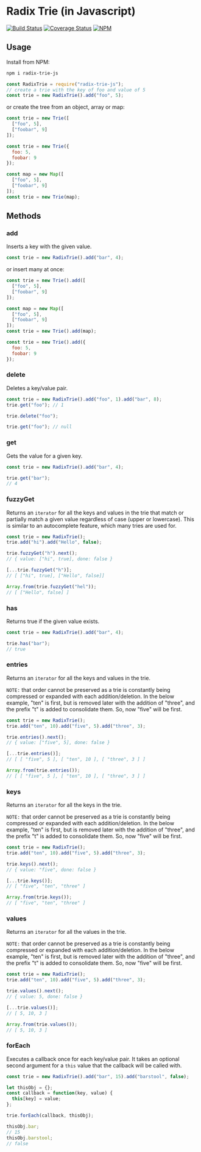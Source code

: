 # Radix Trie (in Javascript)
[![Build Status](https://travis-ci.org/scttdavs/radix-trie.svg?branch=master)](https://travis-ci.org/scttdavs/radix-trie)
[![Coverage Status](https://coveralls.io/repos/github/scttdavs/radix-trie/badge.svg?branch=master)](https://coveralls.io/github/scttdavs/radix-trie?branch=master)
[![NPM](https://img.shields.io/npm/v/radix-trie-js.svg)](https://www.npmjs.com/package/radix-trie-js)

## Usage

Install from NPM:
```sh
npm i radix-trie-js
```

```js
const RadixTrie = require("radix-trie-js");
// create a trie with the key of foo and value of 5
const trie = new RadixTrie().add("foo", 5);
```

or create the tree from an object, array or map:
```js
const trie = new Trie([
  ["foo", 5],
  ["foobar", 9]
]);

const trie = new Trie({
  foo: 5,
  foobar: 9
});

const map = new Map([
  ["foo", 5],
  ["foobar", 9]
]);
const trie = new Trie(map);
```


## Methods

### add
Inserts a key with the given value.
```js
const trie = new RadixTrie().add("bar", 4);
```

or insert many at once:
```js
const trie = new Trie().add([
  ["foo", 5],
  ["foobar", 9]
]);

const map = new Map([
  ["foo", 5],
  ["foobar", 9]
]);
const trie = new Trie().add(map);

const trie = new Trie().add({
  foo: 5,
  foobar: 9
});
```

### delete
Deletes a key/value pair.
```js
const trie = new RadixTrie().add("foo", 1).add("bar", 8);
trie.get("foo"); // 1

trie.delete("foo");

trie.get("foo"); // null
```

### get
Gets the value for a given key.
```js
const trie = new RadixTrie().add("bar", 4);

trie.get("bar");
// 4
```

### fuzzyGet
Returns an `iterator` for all the keys and values in the trie that match or partially match a given value regardless of case (upper or lowercase). This is similar to an autocomplete feature, which many tries are used for.
```js
const trie = new RadixTrie();
trie.add("hi").add("Hello", false);

trie.fuzzyGet("h").next();
// { value: ["hi", true], done: false }

[...trie.fuzzyGet("h")];
// [ ["hi", true], ["Hello", false]]

Array.from(trie.fuzzyGet("hel"));
// [ ["Hello", false] ]
```

### has
Returns true if the given value exists.
```js
const trie = new RadixTrie().add("bar", 4);

trie.has("bar");
// true
```

### entries
Returns an `iterator` for all the keys and values in the trie.

`NOTE:` that order cannot be preserved as a trie is constantly being compressed or expanded with each addition/deletion. In the below example, "ten" is first, but is removed later with the addition of "three", and the prefix "t" is added to consolidate them. So, now "five" will be first.
```js
const trie = new RadixTrie();
trie.add("ten", 10).add("five", 5).add("three", 3);

trie.entries().next();
// { value: ["five", 5], done: false }

[...trie.entries()];
// [ [ "five", 5 ], [ "ten", 10 ], [ "three", 3 ] ]

Array.from(trie.entries());
// [ [ "five", 5 ], [ "ten", 10 ], [ "three", 3 ] ]
```

### keys
Returns an `iterator` for all the keys in the trie.

`NOTE:` that order cannot be preserved as a trie is constantly being compressed or expanded with each addition/deletion. In the below example, "ten" is first, but is removed later with the addition of "three", and the prefix "t" is added to consolidate them. So, now "five" will be first.
```js
const trie = new RadixTrie();
trie.add("ten", 10).add("five", 5).add("three", 3);

trie.keys().next();
// { value: "five", done: false }

[...trie.keys()];
// [ "five", "ten", "three" ]

Array.from(trie.keys());
// [ "five", "ten", "three" ]
```

### values
Returns an `iterator` for all the values in the trie.

`NOTE:` that order cannot be preserved as a trie is constantly being compressed or expanded with each addition/deletion. In the below example, "ten" is first, but is removed later with the addition of "three", and the prefix "t" is added to consolidate them. So, now "five" will be first.
```js
const trie = new RadixTrie();
trie.add("ten", 10).add("five", 5).add("three", 3);

trie.values().next();
// { value: 5, done: false }

[...trie.values()];
// [ 5, 10, 3 ]

Array.from(trie.values());
// [ 5, 10, 3 ]
```

### forEach
Executes a callback once for each key/value pair. It takes an optional second argument for a `this` value that the callback will be called with.
```js
const trie = new RadixTrie().add("bar", 15).add("barstool", false);

let thisObj = {};
const callback = function(key, value) {
  this[key] = value;
};

trie.forEach(callback, thisObj);

thisObj.bar;
// 15
thisObj.barstool;
// false
```
